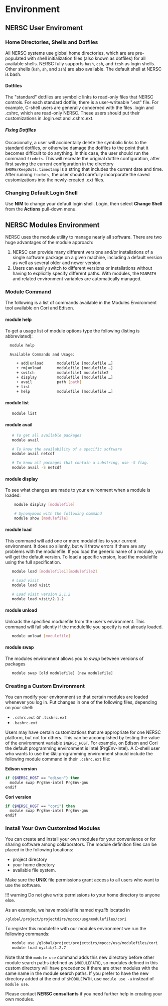 # Environment

## NERSC User Enviroment
### Home Directories, Shells and Dotfiles

All NERSC systems use global home directories, which are are pre-populated
with shell initialization files (also known as dotfiles) for all available
shells. NERSC fully supports `bash`, `csh`, and `tcsh` as login shells. Other shells
(`ksh`, `sh`, and `zsh`) are also available. The default shell at NERSC is bash.

#### Dotfiles
The "standard" dotfiles are symbolic links to read-only files that NERSC
controls. For each standard dotfile, there is a user-writeable ".ext" file.
For example, C-shell users are generally concerned with the files .login and
.cshrc, which are read-only NERSC. These users should put their customizations
in .login.ext and .cshrc.ext.


##### Fixing Dotfiles
Occasionally, a user will accidentally delete the symbolic links to the standard
dotfiles, or otherwise damage the dotfiles to the point that it becomes
difficult to do anything. In this case, the user should run the command
`fixdots`. This will recreate the original dotfile configuration, after first
saving the current configuration in the directory `$HOME/KeepDots.timestamp`
is a string that includes the current date and time. After running `fixdots`,
the user should carefully incorporate the saved customizations into the
newly-created .ext files.

### Changing Default Login Shell
Use **NIM** to change your default login shell. Login, then select **Change Shell**
from the **Actions** pull-down menu.

## NERSC Modules Environment
NERSC uses the module utility to manage nearly all software. There are two
huge advantages of the module approach:

1. NERSC can provide many different versions and/or installations of a single
software package on a given machine, including a default version as well as
several older and newer version.
2. Users can easily switch to different versions or installations without
having to explicitly specify different paths. With modules, the `MANPATH` and
related environment variables are automatically managed.

### Module Command
The following is a list of commands available in the Modules Environment tool
available on Cori and Edison.

#### module help
To get a usage list of module options type the following (listing is abbreviated):
```bash
  module help

  Available Commands and Usage:

     + add|unload      modulefile [modulefile …]
     + rm|unload       modulefile [modulefile …]
     + switch          modulefile1 modulefile2
     + display         modulefile [modulefile …]
     + avail           path [path]
     + list
     + help            modulefile [modulefile …]
```

#### module list
```bash
   module list
```

#### module avail
```bash
   # To get all available packages
   module avail

   # To know the availability of a specific software
   module avail netcdf

   # To know all packages that contain a substring, use -S flag.
   module avail -S netcdf
```

#### module display
To see what changes are made to your environment when a module is loaded:
```bash
    module display [modulefile]

    # Synonymous with the following command
    module show [modulefile]
```

#### module load
This command will add one or more modulefiles to your current environment.
It does so silently, but will throw errors if there are any problems with
the modulefile. If you load the generic name of a module, you will get the
default version. To load a specific version, load the modulefile using
the full specification.
```bash
   module load [modulefile1][modulefile2]

   # Load visit
   module load visit

   # Load visit version 2.1.2
   module load visit/2.1.2
```

#### module unload
Unloads the specified modulefile from the user's environment. This command
will fail silently if the modulefile you specify is not already loaded.
```bash
   module unload [modulefile]
```

#### module swap
The modules environment allows you to *swap* between versions of packages
```bash
   module swap [old modulefile] [new modulefile]
```

### Creating a Custom Environment
You can modify your environment so that certain modules are loaded whenever
you log in. Put changes in one of the following files, depending on your shell:

- `.cshrc.ext` or `.tcshrc.ext`
- `.bashrc.ext`

Users may have certain customizations that are appropriate for one NERSC platform,
but not for others. This can be accomplished by testing the value of the
environment variable `$NERSC_HOST`. For example, on Edison and Cori the default
programming environment is Intel (PrgEnv-Intel). A C-shell user who wants to
use the `GNU` programming environment should include the following module
command in their `.cshrc.ext` file:

**Edison version**
```bash
if ($NERSC_HOST == "edison") then
  module swap PrgEnv-intel PrgEnv-gnu
endif
```

**Cori version**
```bash
if ($NERSC_HOST == "cori") then
  module swap PrgEnv-intel PrgEnv-gnu
endif
```

### Install Your Own Customized Modules
You can create and install your own modules for your convenience or for sharing
software among collaborators. The module definition files can be placed in the
following locations:

  - project directory
  - your home directory
  - available file system.

Make sure the **UNIX** file permissions grant access to all users who want to
use the software.

!!! warning
    Do not give write permissions to your home directory to anyone else.

As an example, we have modulefile named *myzlib* located in

`/global/project/projectdirs/mpccc/usg/modulefiles/cori`

To register this modulefile with our modules environment we run the following commands:

```bash
   module use /global/project/projectdirs/mpccc/usg/modulefiles/cori
   module load myzlib/1.2.7
```
Note that the `module use` command adds this new directory before other
module search paths (defined as `$MODULEPATH`), so modules defined in this
custom directory will have precedence if there are other modules with the
same name in the module search paths. If you prefer to have the new directory
added at the end of `$MODULEPATH`, use `module use -a` instead of `module use`.

Please contact **NERSC consultants** if you need further help in creating your
own modules.
